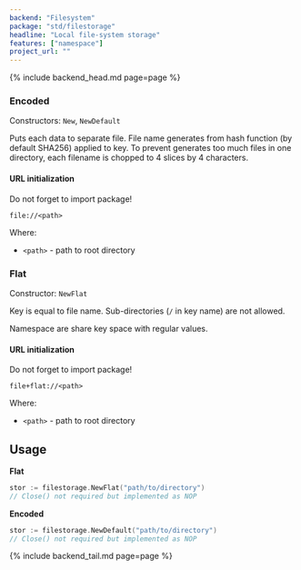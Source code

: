```yaml
---
backend: "Filesystem"
package: "std/filestorage"
headline: "Local file-system storage"
features: ["namespace"]
project_url: ""
---
```


{% include backend_head.md page=page %}

### Encoded 

Constructors: `New`, `NewDefault`

Puts each data to separate file. File name generates from hash function (by default SHA256) applied to key. To prevent
generates too much files in one directory, each filename is chopped to 4 slices by 4 characters.

#### URL initialization

Do not forget to import package!

`file://<path>`

Where:

* `<path>` - path to root directory


### Flat

Constructor: `NewFlat`

Key is equal to file name. Sub-directories (`/` in key name) are not allowed.

Namespace are share key space with regular values.

#### URL initialization

Do not forget to import package!

`file+flat://<path>`

Where:

* `<path>` - path to root directory

## Usage

**Flat**

```go
stor := filestorage.NewFlat("path/to/directory")
// Close() not required but implemented as NOP
```


**Encoded**

```go
stor := filestorage.NewDefault("path/to/directory")
// Close() not required but implemented as NOP
```


{% include backend_tail.md page=page %}

